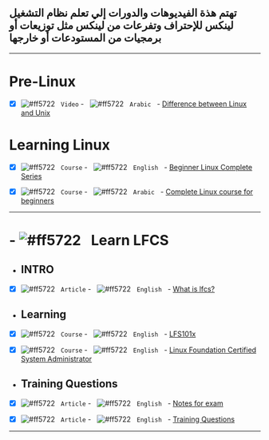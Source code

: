 ## تهتم هذة الفيديوهات والدورات إلي تعلم  نظام التشغيل لينكس للإحتراف وتفرعات من لينكس مثل توزيعات أو برمجيات من المستودعات أو خارجها



----------------------------------

# Pre-Linux

 - [x] ![#ff5722](https://via.placeholder.com/12/15B3E8/000000?text=+) &#xA0;	 `Video` - &#xA0;	 ![#ff5722](https://via.placeholder.com/12/ff5722/000000?text=+) &#xA0; `Arabic` &#xA0; -  [Difference between Linux and Unix](https://www.youtube.com/watch?v=Dq1MAoCaCj4)




 # Learning Linux
 
 - [x] ![#ff5722](https://via.placeholder.com/12/15B3E8/000000?text=+) &#xA0;	 `Course` - &#xA0;	 ![#ff5722](https://via.placeholder.com/12/ff5722/000000?text=+) &#xA0; `English` &#xA0; -  [Beginner Linux Complete Series](https://www.youtube.com/playlist?list=PL_c9BZzLwBRKNJSxrcYQld-3qLQfVMvvP)



 - [x] ![#ff5722](https://via.placeholder.com/12/15B3E8/000000?text=+) &#xA0;	 `Course` - &#xA0;	 ![#ff5722](https://via.placeholder.com/12/ff5722/000000?text=+) &#xA0; `Arabic` &#xA0; -  [Complete Linux course for beginners ](https://www.youtube.com/playlist?list=PLNSVnXX5qE8VOJ6BgMytvgFpEK2o4sM1o)

------------------------------------------

# - ![#ff5722](https://via.placeholder.com/12/30D933/000000?text=+) &#xA0;	  Learn LFCS 


- ##  INTRO 

- [x] ![#ff5722](https://via.placeholder.com/12/15B3E8/000000?text=+) &#xA0;	 `Article` - &#xA0;	 ![#ff5722](https://via.placeholder.com/12/ff5722/000000?text=+) &#xA0; `English` &#xA0; -  [What is lfcs?](https://answeregy.com/what/what-is-lfcs.php)
 

 
- ##  Learning 

 - [x] ![#ff5722](https://via.placeholder.com/12/15B3E8/000000?text=+) &#xA0;	 `Course` - &#xA0;	 ![#ff5722](https://via.placeholder.com/12/ff5722/000000?text=+) &#xA0; `English` &#xA0; -  [ LFS101x ](https://learning.edx.org/course/course-v1:LinuxFoundationX+LFS101x+2T2021/home)



 - [x] ![#ff5722](https://via.placeholder.com/12/15B3E8/000000?text=+) &#xA0;	 `Course` - &#xA0;	 ![#ff5722](https://via.placeholder.com/12/ff5722/000000?text=+) &#xA0; `English` &#xA0; -  [Linux Foundation Certified System Administrator ](https://www.youtube.com/playlist?list=PLtNolyTdKEyAAc3lQhyhZENHirQohef1L)



- ##  Training Questions


 - [x] ![#ff5722](https://via.placeholder.com/12/15B3E8/000000?text=+) &#xA0;	 `Article` - &#xA0;	 ![#ff5722](https://via.placeholder.com/12/ff5722/000000?text=+) &#xA0; `English` &#xA0; -  [Notes for exam](https://github.com/digitalbear/lfcs)
 
  - [x] ![#ff5722](https://via.placeholder.com/12/15B3E8/000000?text=+) &#xA0;	 `Article` - &#xA0;	 ![#ff5722](https://via.placeholder.com/12/ff5722/000000?text=+) &#xA0; `English` &#xA0; -  [Training Questions](https://www.youtube.com/watch?v=K0tjrKm602U)
 
 

------------------------------------------


